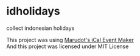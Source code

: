 # idholidays
collect indonesian holidays

This project was using [Marudot's iCal Event Maker](https://ical.marudot.com/)<br>
And this project was licensed under MIT License
